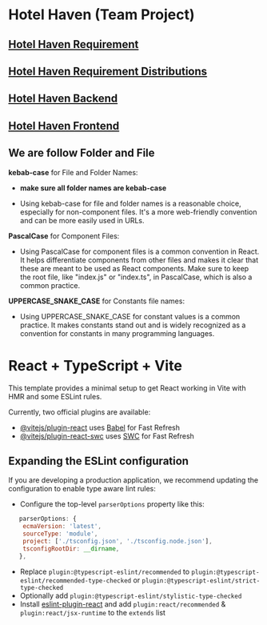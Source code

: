 # Hotel Haven (Team Project)

## [Hotel Haven Requirement](https://chiseled-numeric-49f.notion.site/Booking-Heaven-d115045250f84e92b5bbece1439a0987?pvs=4)

## [Hotel Haven Requirement Distributions](https://shanjeed-saif.atlassian.net/jira/software/projects/HOT/boards/2/timeline?shared=&atlOrigin=eyJpIjoiZDZkNTkzYzZhMWQ5NDA3NDg1ZWQ3N2JjNWU3M2M0ZGUiLCJwIjoiaiJ9)

## [Hotel Haven Backend](https://github.com/sheik-mostafizur/hotel-haven-backend)

## [Hotel Haven Frontend](https://github.com/sheik-mostafizur/hotel-haven-frontend)

## We are follow Folder and File

**kebab-case** for File and Folder Names:

- **make sure all folder names are kebab-case**

- Using kebab-case for file and folder names is a reasonable choice, especially for non-component files. It's a more web-friendly convention and can be more easily used in URLs.

**PascalCase** for Component Files:

- Using PascalCase for component files is a common convention in React. It helps differentiate components from other files and makes it clear that these are meant to be used as React components. Make sure to keep the root file, like "index.js" or "index.ts", in PascalCase, which is also a common practice.

**UPPERCASE_SNAKE_CASE** for Constants file names:

- Using UPPERCASE_SNAKE_CASE for constant values is a common practice. It makes constants stand out and is widely recognized as a convention for constants in many programming languages.

# React + TypeScript + Vite

This template provides a minimal setup to get React working in Vite with HMR and some ESLint rules.

Currently, two official plugins are available:

- [@vitejs/plugin-react](https://github.com/vitejs/vite-plugin-react/blob/main/packages/plugin-react/README.md) uses [Babel](https://babeljs.io/) for Fast Refresh
- [@vitejs/plugin-react-swc](https://github.com/vitejs/vite-plugin-react-swc) uses [SWC](https://swc.rs/) for Fast Refresh

## Expanding the ESLint configuration

If you are developing a production application, we recommend updating the configuration to enable type aware lint rules:

- Configure the top-level `parserOptions` property like this:

```js
   parserOptions: {
    ecmaVersion: 'latest',
    sourceType: 'module',
    project: ['./tsconfig.json', './tsconfig.node.json'],
    tsconfigRootDir: __dirname,
   },
```

- Replace `plugin:@typescript-eslint/recommended` to `plugin:@typescript-eslint/recommended-type-checked` or `plugin:@typescript-eslint/strict-type-checked`
- Optionally add `plugin:@typescript-eslint/stylistic-type-checked`
- Install [eslint-plugin-react](https://github.com/jsx-eslint/eslint-plugin-react) and add `plugin:react/recommended` & `plugin:react/jsx-runtime` to the `extends` list
